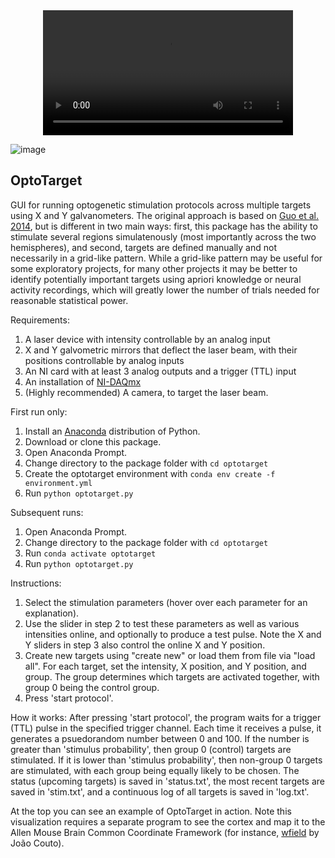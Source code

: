 <div align="center">
<video src="https://github.com/msokolet/optotarget/assets/20561448/8e61609f-33de-4dc8-9b20-04ab1786975d" width="400" autoplay loop>
</div>

![image](https://github.com/msokolet/optotarget/assets/20561448/f98b131d-480d-4fd5-9fe6-1b1df18e5104)

## OptoTarget

GUI for running optogenetic stimulation protocols across multiple targets using X and Y galvanometers. The original approach is based on [Guo et al. 2014](https://pubmed.ncbi.nlm.nih.gov/24361077/), but is different in two main ways: first, this package has the ability to stimulate several regions simulatenously (most importantly across the two hemispheres), and second, targets are defined manually and not necessarily in a grid-like pattern. While a grid-like pattern may be useful for some exploratory projects, for many other projects it may be better to identify potentially important targets using apriori knowledge or neural activity recordings, which will greatly lower the number of trials needed for reasonable statistical power.

Requirements:
1. A laser device with intensity controllable by an analog input
2. X and Y galvometric mirrors that deflect the laser beam, with their positions controllable by analog inputs
3. An NI card with at least 3 analog outputs and a trigger (TTL) input
4. An installation of [NI-DAQmx](https://www.ni.com/en/support/downloads/drivers/download.ni-daq-mx.html)
5. (Highly recommended) A camera, to target the laser beam.

First run only:
1. Install an [Anaconda](https://www.anaconda.com/download/) distribution of Python.
2. Download or clone this package.
3. Open Anaconda Prompt.
4. Change directory to the package folder with `cd optotarget`
5. Create the optotarget environment with `conda env create -f environment.yml`
6. Run `python optotarget.py`

Subsequent runs:
1. Open Anaconda Prompt.
2. Change directory to the package folder with `cd optotarget`
3. Run `conda activate optotarget`
4. Run `python optotarget.py`

Instructions:
1. Select the stimulation parameters (hover over each parameter for an explanation).
2. Use the slider in step 2 to test these parameters as well as various intensities online, and optionally to produce a test pulse. Note the X and Y sliders in step 3 also control the online X and Y position.
3. Create new targets using "create new" or load them from file via "load all". For each target, set the intensity, X position, and Y position, and group. The group determines which targets are activated together, with group 0 being the control group.
4. Press 'start protocol'.

How it works:
After pressing 'start protocol', the program waits for a trigger (TTL) pulse in the specified trigger channel. Each time it receives a pulse, it generates a psuedorandom number between 0 and 100. If the number is greater than 'stimulus probability', then group 0 (control) targets are stimulated. If it is lower than 'stimulus probability', then non-group 0 targets are stimulated, with each group being equally likely to be chosen. The status (upcoming targets) is saved in 'status.txt', the most recent targets are saved in 'stim.txt', and a continuous log of all targets is saved in 'log.txt'.

At the top you can see an example of OptoTarget in action. Note this visualization requires a separate program to see the cortex and map it to the Allen Mouse Brain Common Coordinate Framework (for instance, [wfield](https://github.com/jcouto/wfield) by João Couto).

